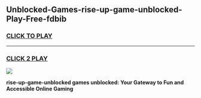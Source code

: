 
## Unblocked-Games-rise-up-game-unblocked-Play-Free-fdbib
<h3>
<a href="https://premium76.site?title=rise-up-game-unblocked&ref=18A1">CLICK TO PLAY</a></h3>
<hr>

<h3>
<a href="https://premium76.site?title=rise-up-game-unblocked&ref=18A1">CLICK 2 PLAY</a>
  
</h3>

<a href="https://premium76.site?title=rise-up-game-unblocked&ref=18A1"><img src="https://clearcache.store/games.png"></a>


**rise-up-game-unblocked games unblocked: Your Gateway to Fun and Accessible Online Gaming**
